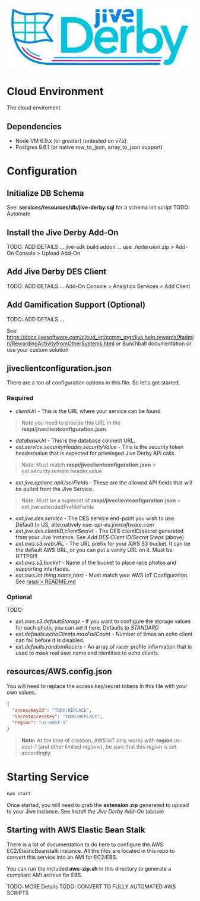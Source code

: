
![Jive Derby](../raspi/public/images/jive-derby-logo.png "Jive Derby")

# Cloud Environment
The cloud enviroment

## Dependencies
* Node VM 6.9.x (or greater) (untested on v7.x)
* Postgres 9.6.1 (or native row_to_json, array_to_json support)

# Configuration

## Initialize DB Schema
See: **services/resources/db/jive-derby.sql** for a schema init script
TODO:  Automate

## Install the Jive Derby Add-On
TODO:  ADD DETAILS ... jive-sdk build addon ... use ./extension.zip > Add-On Console > Upload Add-On

## Add Jive Derby DES Client
TODO:  ADD DETAILS ... Add-On Console > Analytics Services > Add Client

## Add Gamification Support (Optional)
TODO:  ADD DETAILS ...

See: https://docs.jivesoftware.com/cloud_int/comm_mgr/jive.help.rewards/#admin/RewardingActivityfromOtherSystems.html
or Bunchball documentation
or use your custom solution

## jiveclientconfiguration.json
There are a ton of configuration options in this file.  So let's get started.

### Required
* *clientUrl* - This is the URL where your service can be found.
>Note you need to provide this URL in the **raspi/jiveclientconfiguration.json**.

* *databaseUrl* - This is the database connect URL.
* *ext.service.securityHeader,securityValue* - This is the security token header/value that is expected for priveleged Jive Derby API calls.
>Note:  Must match **raspi/jiveclientconfiguration.json** > ext.security.remote.header,value

* *ext.jive.options.apiUserFields* - These are the allowed API fields that will be pulled from the Jive Service.
>Note:  Must be a superset of **raspi/jiveclientconfiguration.json** > ext.jive.extendedProfileFields

* *ext.jive.des.service* - The DES service end-point you wish to use.  Default to US, alternatively use: *api-eu.jivesoftware.com*
* *ext.jive.des.clientID,clientSecret* - The DES clientID/secret generated from your Jive Instance.  See *Add DES Client ID/Secret* Steps (above)
* *ext.aws.s3.webURL* - The URL prefix for your AWS S3 bucket.  It can be the default AWS URL, or you can put a vanity URL on it.  Must be HTTPS!!!
* *ext.aws.s3.bucket* - Name of the bucket to place race photos and supporting interfaces.
* *ext.aws.iot.thing.name,host* - Must match your AWS IoT Configuration.  See [raspi > README.md](../raspi/README.md)

### Optional
TODO:

* *ext.aws.s3.defaultStorage* - If you want to configure the storage values for each photo, you can set it here.  Defaults to *STANDARD*
* *ext.defaults.echoClients.maxFailCount* - Number of times an echo client can fail before it is disabled.
* *ext.defaults.randomRacers* - An array of racer profile information that is used to mask real user name and identities to echo clients.

## resources/AWS.config.json
You will need to replace the access key/secret tokens in this file with your own values.

````json
{
  "accessKeyId": "TODO:REPLACE",
  "secretAccessKey": "TODO:REPLACE",
  "region": "us-east-1"
}
````
>**Note:**  At the time of creation, AWS IoT only works with **region** *us-east-1* (and other limited regions), be sure that this region is set accordingly.

# Starting Service

````bash
npm start
````

Once started, you will need to grab the **extension.zip** generated to upload to your Jive instance.  See *Install the Jive Derby Add-On* (above)

## Starting with AWS Elastic Bean Stalk
There is a lot of documentation to do here to configure the AWS EC2/ElasticBeanstalk instance.  All the files are located in this repo to convert this service into an AMI for EC2/EBS.

You can run the included **aws-zip.sh** in this directory to generate a compliant AMI archive for EBS.  

TODO: MORE Details
TODO: CONVERT TO FULLY AUTOMATED AWS SCRIPTS
